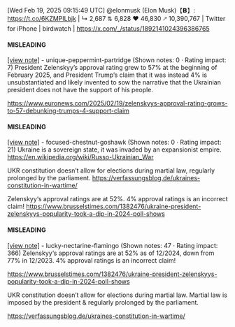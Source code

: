 [Wed Feb 19, 2025 09:15:49 UTC] @elonmusk (Elon Musk)【𝗕】: https://t.co/6KZMPILbjk | ↳ 2,687 ⇅ 6,828 ♥ 46,830 🡕 10,390,767 | Twitter for iPhone | birdwatch | https://x.com/_/status/1892141024396386765

#### MISLEADING

[[view note]](https://x.com/i/birdwatch/n/1892253141955187040) - unique-peppermint-partridge (Shown notes: 0 · Rating impact: 7)
President Zelenskyy’s approval rating grew to 57% at the beginning of February 2025, and President Trump’s claim that it was instead 4% is unsubstantiated and likely invented to sow the narrative that the Ukrainian president does not have the support of his people. 

https://www.euronews.com/2025/02/19/zelenskyys-approval-rating-grows-to-57-debunking-trumps-4-support-claim

#### MISLEADING

[[view note]](https://x.com/i/birdwatch/n/1892232059004899731) - focused-chestnut-goshawk (Shown notes: 0 · Rating impact: 21)
Ukraine is a sovereign state, it was invaded by an expansionist empire.
https://en.wikipedia.org/wiki/Russo-Ukrainian_War 

UKR constitution doesn’t allow for elections during martial law, regularly prolonged by the parliament.
https://verfassungsblog.de/ukraines-constitution-in-wartime/

Zelenskyy‘s approval ratings are at 52%. 4% approval ratings is an incorrect claim!
https://www.brusselstimes.com/1382476/ukraine-president-zelenskyys-popularity-took-a-dip-in-2024-poll-shows

#### MISLEADING

[[view note]](https://x.com/i/birdwatch/n/1892154642655531282) - lucky-nectarine-flamingo (Shown notes: 47 · Rating impact: 366)
Zelenskyy‘s approval ratings are at 52% as of 12/2024, down from 77% in 12/2023. 4% approval ratings is an incorrect claim!

https://www.brusselstimes.com/1382476/ukraine-president-zelenskyys-popularity-took-a-dip-in-2024-poll-shows

UKR constitution doesn’t allow for elections during martial law. Martial law is imposed by the president & regularly prolonged by the parliament.

https://verfassungsblog.de/ukraines-constitution-in-wartime/
